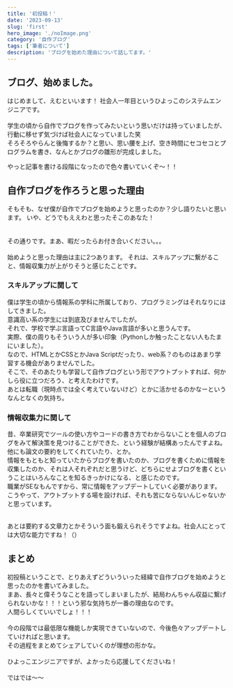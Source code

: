 ```yaml
---
title: '初投稿！'
date: '2023-09-13'
slug: 'first'
hero_image: './noImage.png'
category: '自作ブログ'
tags: ['筆者について']
description: 'ブログを始めた理由について話してます。'
---
```


## ブログ、始めました。
はじめまして、えむといいます！
社会人一年目というひよっこのシステムエンジニアです。<br>
<br>
学生の頃から自作でブログを作ってみたいという思いだけは持っていましたが、行動に移せず気づけば社会人になっていました笑<br>
そろそろやらんと後悔するか？と思い、思い腰を上げ、空き時間にセコセコとプログラムを書き、なんとかブログの雛形が完成しました。<br>

やっと記事を書ける段階になったので色々書いていくぞ〜！！

## 自作ブログを作ろうと思った理由
そもそも、なぜ僕が自作でブログを始めようと思ったのか？少し語りたいと思います。
いや、どうでもええわと思ったそこのあなた！<br>
<br>
<br>
その通りです。まあ、暇だったらお付き合いください。。。
<br>
<br>
始めようと思った理由は主に2つあります。
それは、スキルアップに繋がること、情報収集力が上がりそうと感じたことです。

### スキルアップに関して
僕は学生の頃から情報系の学科に所属しており、プログラミングはそれなりにはしてきました。<br>
意識高い系の学生には到底及びませんでしたが。<br>
それで、学校で学ぶ言語ってC言語やJava言語が多いと思うんです。<br>
実際、僕の周りもそういう人が多い印象（Pythonしか触ったことない人もたまにいました）。<br>
なので、HTMLとかCSSとかJava Scriptだったり、web系？のものはあまり学習する機会がありませんでした。<br>
そこで、そのあたりも学習して自作ブログという形でアウトプットすれば、何かしら役に立つだろう、と考えたわけです。<br>
あとは転職（現時点では全く考えていないけど）とかに活かせるのかなーというなんとなくの気持ち。

### 情報収集力に関して
昔、卒業研究でツールの使い方やコードの書き方でわからないことを個人のブログをみて解決策を見つけることができた、という経験が結構あったんですよね。<br>
他にも論文の要約をしてくれていたり、とか。<br>
情報をもともと知っていたからブログを書いたのか、ブログを書くために情報を収集したのか、それは人それぞれだと思うけど、どちらにせよブログを書くということはいろんなことを知るきっかけになる、と感じたのです。<br>
職業がSEなもんですから、常に情報をアップデートしていく必要があります。<br>
こうやって、アウトプットする場を設ければ、それも苦にならないんじゃないかと思っています。<br>
<br>

あとは要約する文章力とかそういう面も鍛えられそうですよね。社会人にとっては大切な能力ですね！（）<br>

## まとめ
初投稿ということで、とりあえずどういういった経緯で自作ブログを始めようと思ったのかを書いてみました。<br>
まあ、長々と偉そうなことを語ってしまいましたが、結局わんちゃん収益に繋げられないかな！！！という邪な気持ちが一番の理由なのです。<br>
人間らしくていいでしょ！！！<br>
<br>
今の段階では最低限な機能しか実現できていないので、今後色々アップデートしていければと思います。<br>
その過程をまとめてシェアしていくのが理想の形かな。<br>
<br>
ひよっこエンジニアですが、よかったら応援してくださいね！<br>
<br>
ではでは〜〜




